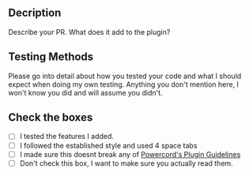 ## Decription
Describe your PR. What does it add to the plugin?

## Testing Methods
Please go into detail about how you tested your code and what I should expect when doing my own testing. 
Anything you don't mention here, I won't know you did and will assume you didn't. 

## Check the boxes
- [ ] I tested the features I added.
- [ ] I followed the established style and used 4 space tabs
- [ ] I made sure this doesnt break any of [Powercord's Plugin Guidelines](https://github.com/powercord-community/guidelines)
- [ ] Don't check this box, I want to make sure you actually read them.
